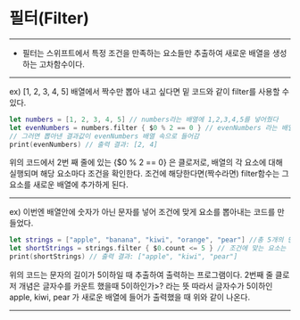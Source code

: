 # 필터(Filter)

---

- 필터는 스위프트에서 특정 조건을 만족하는 요소들만 추출하여 새로운 배열을 생성하는 고차함수이다.

---

ex) [1, 2, 3, 4, 5] 배열에서 짝수만 뽑아 내고 싶다면 밑 코드와 같이 filter를 사용할 수 있다.

```swift
let numbers = [1, 2, 3, 4, 5] // numbers라는 배열에 1,2,3,4,5를 넣어줬다
let evenNumbers = numbers.filter { $0 % 2 == 0 } // evenNumbers 라는 배열에 필터를 사용해서 짝수만 뽑아 내는 조건을 만들었다.
// 그러면 뽑아낸 결과값이 evenNumbers 배열 속으로 들어감
print(evenNumbers) // 출력 결과: [2, 4]
```

위의 코드에서 2번 째 줄에 있는 {$0 % 2 == 0} 은 클로저로, 배열의 각 요소에 대해 실행되며 해당 요소마다 조건을 확인한다. 조건에 해당한다면(짝수라면) filter함수는 그 요소를 새로운 배열에 추가하게 된다.

---

ex) 이번엔 배열안에 숫자가 아닌 문자를 넣어 조건에 맞게 요소를 뽑아내는 코드를 만들었다.

```swift
let strings = ["apple", "banana", "kiwi", "orange", "pear"] //총 5개의 단어를 strings배열 안에 집어넣음.
let shortStrings = strings.filter { $0.count <= 5 } // 조건에 맞는 요소는 새로운 shortStrings라는 배열에 들어가게 된다.
print(shortStrings) // 출력 결과: ["apple", "kiwi", "pear"]
```

위의 코드는 문자의 길이가 5이하일 때 추출하여 출력하는 프로그램이다. 2번째 줄 클로저 개념은 글자수를 카운트 했을때 5이하인가>? 라는 뜻 따라서 글자수가 5이하인  apple, kiwi, pear 가 새로운 배열에 들어가 출력했을 때 위와 같이 나온다.

---